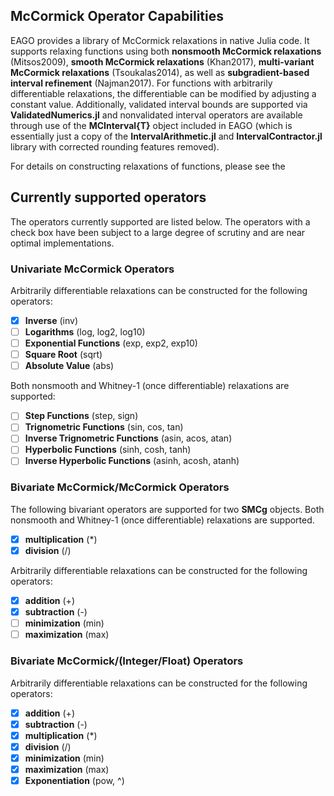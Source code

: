 ## **McCormick Operator Capabilities**

EAGO provides a library of McCormick relaxations in native Julia code. It supports
relaxing functions using both **nonsmooth McCormick relaxations** (Mitsos2009), **smooth McCormick relaxations** (Khan2017), **multi-variant McCormick relaxations** (Tsoukalas2014), as well
as **subgradient-based interval refinement** (Najman2017). For functions with
arbitrarily differentiable relaxations, the differentiable can be modified by adjusting a constant value. Additionally, validated interval bounds are supported via **ValidatedNumerics.jl** and nonvalidated interval operators are available through use of the **MCInterval{T}** object included in EAGO (which is essentially just a copy of the **IntervalArithmetic.jl** and **IntervalContractor.jl** library with corrected rounding features removed).

For details on constructing relaxations of functions, please see the

## **Currently supported operators**

The operators currently supported are listed below. The operators with a check box
have been subject to a large degree of scrutiny and are near optimal implementations.

### **Univariate McCormick Operators**

Arbitrarily differentiable relaxations can be constructed for the following operators:

- [x] **Inverse** (inv)
- [ ] **Logarithms** (log, log2, log10)
- [ ] **Exponential Functions** (exp, exp2, exp10)
- [ ] **Square Root** (sqrt)
- [ ] **Absolute Value** (abs)

Both nonsmooth and Whitney-1 (once differentiable) relaxations are supported:

- [ ] **Step Functions** (step, sign)
- [ ] **Trignometric Functions** (sin, cos, tan)
- [ ] **Inverse Trignometric Functions** (asin, acos, atan)
- [ ] **Hyperbolic Functions** (sinh, cosh, tanh)
- [ ] **Inverse Hyperbolic Functions** (asinh, acosh, atanh)

### **Bivariate McCormick/McCormick Operators**

The following bivariant operators are supported for two **SMCg** objects. Both nonsmooth and Whitney-1 (once differentiable) relaxations are supported.

- [x] **multiplication** (\*)
- [x] **division** (/)

Arbitrarily differentiable relaxations can be constructed for the following operators:

- [x] **addition** (+)
- [x] **subtraction** (-)
- [ ] **minimization** (min)
- [ ] **maximization** (max)

### **Bivariate McCormick/(Integer/Float) Operators**

Arbitrarily differentiable relaxations can be constructed for the following operators:

- [x] **addition** (+)
- [x] **subtraction** (-)
- [x] **multiplication** (\*)
- [x] **division** (/)
- [x] **minimization** (min)
- [x] **maximization** (max)
- [x] **Exponentiation** (pow, ^)
